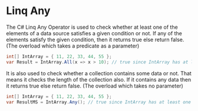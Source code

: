 ﻿# Linq Any
The C# Linq Any Operator is used to check whether at least one of the elements of a data source satisfies a given condition or not. If any of the elements satisfy the given condition, then it returns true else return false. (The overload which takes a predicate as a parameter)

```csharp
int[] IntArray = { 11, 22, 33, 44, 55 };
var Result = IntArray.All(x => x > 10); // true since IntArray has at least one element greater than zero
```

It is also used to check whether a collection contains some data or not. That means it checks the length of the collection also. If it contains any data then it returns true else return false. (The overload which takes no parameter)

```csharp
int[] IntArray = { 11, 22, 33, 44, 55 };
var ResultMS = IntArray.Any(); // true since IntArray has at least one element
```

